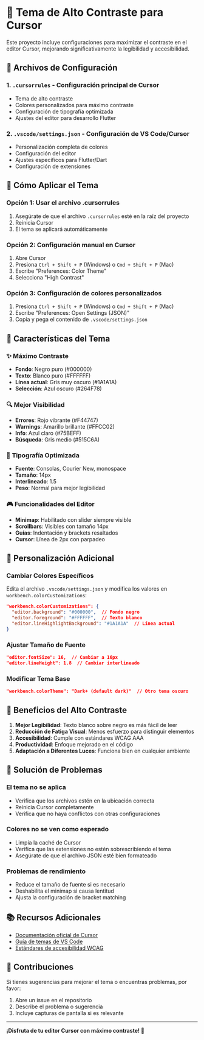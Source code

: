 # 🎨 Tema de Alto Contraste para Cursor

Este proyecto incluye configuraciones para maximizar el contraste en el editor Cursor, mejorando significativamente la legibilidad y accesibilidad.

## 📁 Archivos de Configuración

### 1. `.cursorrules` - Configuración principal de Cursor
- Tema de alto contraste
- Colores personalizados para máximo contraste
- Configuración de tipografía optimizada
- Ajustes del editor para desarrollo Flutter

### 2. `.vscode/settings.json` - Configuración de VS Code/Cursor
- Personalización completa de colores
- Configuración del editor
- Ajustes específicos para Flutter/Dart
- Configuración de extensiones

## 🚀 Cómo Aplicar el Tema

### Opción 1: Usar el archivo .cursorrules
1. Asegúrate de que el archivo `.cursorrules` esté en la raíz del proyecto
2. Reinicia Cursor
3. El tema se aplicará automáticamente

### Opción 2: Configuración manual en Cursor
1. Abre Cursor
2. Presiona `Ctrl + Shift + P` (Windows) o `Cmd + Shift + P` (Mac)
3. Escribe "Preferences: Color Theme"
4. Selecciona "High Contrast"

### Opción 3: Configuración de colores personalizados
1. Presiona `Ctrl + Shift + P` (Windows) o `Cmd + Shift + P` (Mac)
2. Escribe "Preferences: Open Settings (JSON)"
3. Copia y pega el contenido de `.vscode/settings.json`

## 🎯 Características del Tema

### ✨ **Máximo Contraste**
- **Fondo**: Negro puro (#000000)
- **Texto**: Blanco puro (#FFFFFF)
- **Línea actual**: Gris muy oscuro (#1A1A1A)
- **Selección**: Azul oscuro (#264F78)

### 🔍 **Mejor Visibilidad**
- **Errores**: Rojo vibrante (#F44747)
- **Warnings**: Amarillo brillante (#FFCC02)
- **Info**: Azul claro (#75BEFF)
- **Búsqueda**: Gris medio (#515C6A)

### 📝 **Tipografía Optimizada**
- **Fuente**: Consolas, Courier New, monospace
- **Tamaño**: 14px
- **Interlineado**: 1.5
- **Peso**: Normal para mejor legibilidad

### 🎮 **Funcionalidades del Editor**
- **Minimap**: Habilitado con slider siempre visible
- **Scrollbars**: Visibles con tamaño 14px
- **Guías**: Indentación y brackets resaltados
- **Cursor**: Línea de 2px con parpadeo

## 🔧 Personalización Adicional

### Cambiar Colores Específicos
Edita el archivo `.vscode/settings.json` y modifica los valores en `workbench.colorCustomizations`:

```json
"workbench.colorCustomizations": {
  "editor.background": "#000000",  // Fondo negro
  "editor.foreground": "#FFFFFF",  // Texto blanco
  "editor.lineHighlightBackground": "#1A1A1A"  // Línea actual
}
```

### Ajustar Tamaño de Fuente
```json
"editor.fontSize": 16,  // Cambiar a 16px
"editor.lineHeight": 1.8  // Cambiar interlineado
```

### Modificar Tema Base
```json
"workbench.colorTheme": "Dark+ (default dark)"  // Otro tema oscuro
```

## 🌟 Beneficios del Alto Contraste

1. **Mejor Legibilidad**: Texto blanco sobre negro es más fácil de leer
2. **Reducción de Fatiga Visual**: Menos esfuerzo para distinguir elementos
3. **Accesibilidad**: Cumple con estándares WCAG AAA
4. **Productividad**: Enfoque mejorado en el código
5. **Adaptación a Diferentes Luces**: Funciona bien en cualquier ambiente

## 🐛 Solución de Problemas

### El tema no se aplica
- Verifica que los archivos estén en la ubicación correcta
- Reinicia Cursor completamente
- Verifica que no haya conflictos con otras configuraciones

### Colores no se ven como esperado
- Limpia la caché de Cursor
- Verifica que las extensiones no estén sobrescribiendo el tema
- Asegúrate de que el archivo JSON esté bien formateado

### Problemas de rendimiento
- Reduce el tamaño de fuente si es necesario
- Deshabilita el minimap si causa lentitud
- Ajusta la configuración de bracket matching

## 📚 Recursos Adicionales

- [Documentación oficial de Cursor](https://cursor.sh/docs)
- [Guía de temas de VS Code](https://code.visualstudio.com/docs/getstarted/themes)
- [Estándares de accesibilidad WCAG](https://www.w3.org/WAI/WCAG21/quickref/)

## 🤝 Contribuciones

Si tienes sugerencias para mejorar el tema o encuentras problemas, por favor:
1. Abre un issue en el repositorio
2. Describe el problema o sugerencia
3. Incluye capturas de pantalla si es relevante

---

**¡Disfruta de tu editor Cursor con máximo contraste! 🎉**
